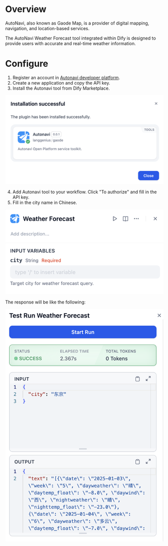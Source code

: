 # Overview
AutoNavi, also known as Gaode Map, is a provider of digital mapping, navigation, and location-based services.

The AutoNavi Weather Forecast tool integrated within Dify is designed to provide users with accurate and real-time weather information. 

# Configure
1. Register an account in [Autonavi developer platform](https://console.amap.com/dev/key/app).
2. Create a new application and copy the API key.
3. Install the Autonavi tool from Dify Marketplace.

![](./_assets/gaode_install.png)

4. Add Autonavi tool to your workflow. Click "To authorize" and fill in the API key.
5. Fill in the city name in Chinese. 

![](./_assets/gaode_parameters.png)

The response will be like the following:

![](./_assets/gaode_test.png)